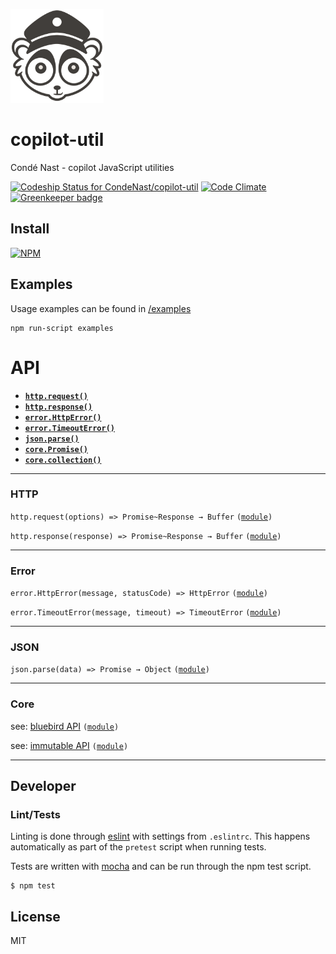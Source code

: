 ![Logo](assets/loris.png)

# copilot-util

Condé Nast - copilot JavaScript utilities

[ ![Codeship Status for CondeNast/copilot-util](https://www.codeship.io/projects/a276efc0-4349-0132-7175-3af0e78f4535/status)](https://www.codeship.io/projects/44639)
[![Code Climate](https://codeclimate.com/github/CondeNast/copilot-util/badges/gpa.svg)](https://codeclimate.com/github/CondeNast/copilot-util)
[![Greenkeeper badge](https://badges.greenkeeper.io/CondeNast/copilot-util.svg)](https://greenkeeper.io/)

## Install

[![NPM](https://nodei.co/npm/copilot-util.png?compact=true)](https://nodei.co/npm/copilot-util/)

## Examples

Usage examples can be found in [/examples](examples)

```shell
npm run-script examples
```

# API

  * <a href="#http_request"><code><b>http.request()</b></code></a>
  * <a href="#http_response"><code><b>http.response()</b></code></a>
  * <a href="#error_http"><code><b>error.HttpError()</b></code></a>
  * <a href="#error_timeout"><code><b>error.TimeoutError()</b></code></a>
  * <a href="#json_parse"><code><b>json.parse()</b></code></a>
  * <a href="#core_promise"><code><b>core.Promise()</b></code></a>
  * <a href="#core_collection"><code><b>core.collection()</b></code></a>

---
### HTTP

<a name="http_request"></a>
`http.request(options) => Promise~Response → Buffer` <code>([module](lib/http/request))</code>

<a name="http_response"></a>
`http.response(response) => Promise~Response → Buffer` <code>([module](lib/http/response))</code>

---
### Error

<a name="error_http"></a>
`error.HttpError(message, statusCode) => HttpError` <code>([module](lib/error))</code>

<a name="error_timeout"></a>
`error.TimeoutError(message, timeout) => TimeoutError` <code>([module](lib/error))</code>

---
### JSON

<a name="json_parse"></a>
`json.parse(data) => Promise → Object` <code>([module](lib/json))</code>

---
### Core

<a name="core_promise"></a>
see: [bluebird API](https://github.com/petkaantonov/bluebird/blob/master/API.md) <code>([module](lib/core))</code>

<a name="core_collection"></a>
see: [immutable API](http://facebook.github.io/immutable-js) <code>([module](lib/core))</code>

___

## Developer

### Lint/Tests

Linting is done through [eslint](http://eslint.org) with settings from `.eslintrc`. This happens automatically as part of the `pretest` script when running tests.

Tests are written with [mocha](https://npmjs.org/package/mocha) and can be run through the npm test script.

```shell
$ npm test
```
## License

MIT

